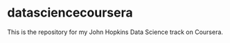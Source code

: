 datasciencecoursera
===================
This is the repository for my John Hopkins Data Science track on Coursera.
